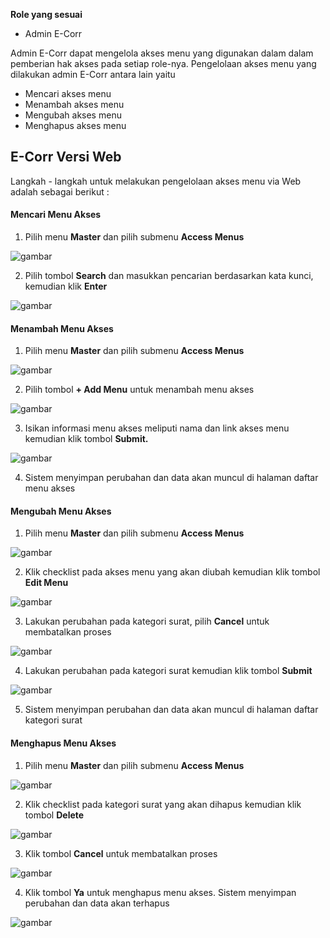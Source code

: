 **Role yang sesuai**

- Admin E-Corr

Admin E-Corr dapat mengelola akses menu yang digunakan dalam dalam pemberian hak akses pada setiap role-nya. Pengelolaan akses menu yang dilakukan admin E-Corr antara lain yaitu

- Mencari akses menu
- Menambah akses menu
- Mengubah akses menu
- Menghapus akses menu

## **E-Corr Versi Web**

Langkah - langkah untuk melakukan pengelolaan akses menu via Web adalah sebagai berikut :

#### **Mencari Menu Akses**

1.    Pilih menu **Master** dan pilih submenu **Access Menus**

![gambar](DataMaster/SC_DataMaster/DM01.png)

2.    Pilih tombol **Search** dan masukkan pencarian berdasarkan kata kunci, kemudian klik **Enter**

![gambar](DataMaster/SC_DataMaster/DM02.png)

#### **Menambah Menu Akses**

1.    Pilih menu **Master** dan pilih submenu **Access Menus**

![gambar](DataMaster/SC_DataMaster/DM03.png)

2.    Pilih tombol **+ Add Menu** untuk menambah menu akses

![gambar](DataMaster/SC_DataMaster/DM04.png)

3.    Isikan informasi menu akses meliputi nama dan link akses menu kemudian klik tombol **Submit.**

![gambar](DataMaster/SC_DataMaster/DM05.png)

4.    Sistem menyimpan perubahan dan data akan muncul di halaman daftar menu akses

#### **Mengubah Menu Akses**

1.    Pilih menu **Master** dan pilih submenu **Access Menus**

![gambar](DataMaster/SC_DataMaster/DM06.png)

2.    Klik checklist pada akses menu yang akan diubah kemudian klik tombol **Edit Menu**

![gambar](DataMaster/SC_DataMaster/DM07.png)

3.    Lakukan perubahan pada kategori surat, pilih **Cancel** untuk membatalkan proses

![gambar](DataMaster/SC_DataMaster/DM08.png)

4.    Lakukan perubahan pada kategori surat kemudian klik tombol **Submit**

![gambar](DataMaster/SC_DataMaster/DM09.png)

5.    Sistem menyimpan perubahan dan data akan muncul di halaman daftar kategori surat


#### **Menghapus Menu Akses**

1.    Pilih menu **Master** dan pilih submenu **Access Menus**

![gambar](DataMaster/SC_DataMaster/DM10.png)

2.    Klik checklist pada kategori surat yang akan dihapus kemudian klik tombol **Delete**

![gambar](DataMaster/SC_DataMaster/DM11.png)

3.    Klik tombol **Cancel** untuk membatalkan proses

![gambar](DataMaster/SC_DataMaster/DM12.png)

4.	  Klik tombol **Ya** untuk menghapus menu akses. Sistem menyimpan perubahan dan data akan terhapus

![gambar](DataMaster/SC_DataMaster/DM13.png)


